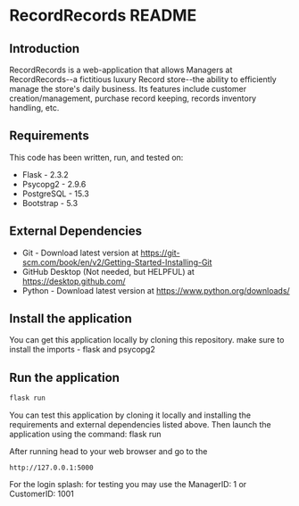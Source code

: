 # RecordRecords README
## Introduction
RecordRecords is a web-application that allows Managers at RecordRecords--a fictitious luxury Record store--the ability to efficiently manage the store's daily business. Its features include customer creation/management, purchase record keeping, records inventory handling, etc.
## Requirements
This code has been written, run, and tested on: 
- Flask - 2.3.2
- Psycopg2 - 2.9.6
- PostgreSQL - 15.3
- Bootstrap - 5.3
## External Dependencies
- Git - Download latest version at https://git-scm.com/book/en/v2/Getting-Started-Installing-Git
- GitHub Desktop (Not needed, but HELPFUL) at https://desktop.github.com/
- Python - Download latest version at https://www.python.org/downloads/
## Install the application
You can get this application locally by cloning this repository.
make sure to install the imports - flask and psycopg2
## Run the application
```python
flask run
```
You can test this application by cloning it locally and installing the requirements and external dependencies listed above. Then launch the application using the command: flask run

After running head to your web browser and go to the 
```
http://127.0.0.1:5000
```
For the login splash: for testing you may use the ManagerID: 1 or CustomerID: 1001
